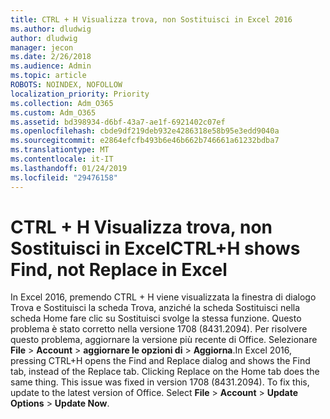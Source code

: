 ```yaml
---
title: CTRL + H Visualizza trova, non Sostituisci in Excel 2016
ms.author: dludwig
author: dludwig
manager: jecon
ms.date: 2/26/2018
ms.audience: Admin
ms.topic: article
ROBOTS: NOINDEX, NOFOLLOW
localization_priority: Priority
ms.collection: Adm_O365
ms.custom: Adm_O365
ms.assetid: bd398934-d6bf-43a7-ae1f-6921402c07ef
ms.openlocfilehash: cbde9df219deb932e4286318e58b95e3edd9040a
ms.sourcegitcommit: e2864efcfb493b6e46b662b746661a61232bdba7
ms.translationtype: MT
ms.contentlocale: it-IT
ms.lasthandoff: 01/24/2019
ms.locfileid: "29476158"
---
```

# <a name="ctrlh-shows-find-not-replace-in-excel"></a><span data-ttu-id="6e0d8-102">CTRL + H Visualizza trova, non Sostituisci in Excel</span><span class="sxs-lookup"><span data-stu-id="6e0d8-102">CTRL+H shows Find, not Replace in Excel</span></span>

<span data-ttu-id="6e0d8-p101">In Excel 2016, premendo CTRL + H viene visualizzata la finestra di dialogo Trova e Sostituisci la scheda Trova, anziché la scheda Sostituisci nella scheda Home fare clic su Sostituisci svolge la stessa funzione. Questo problema è stato corretto nella versione 1708 (8431.2094). Per risolvere questo problema, aggiornare la versione più recente di Office. Selezionare **File** \> **Account** \> **aggiornare le opzioni di** \> **Aggiorna**.</span><span class="sxs-lookup"><span data-stu-id="6e0d8-p101">In Excel 2016, pressing CTRL+H opens the Find and Replace dialog and shows the Find tab, instead of the Replace tab. Clicking Replace on the Home tab does the same thing. This issue was fixed in version 1708 (8431.2094). To fix this, update to the latest version of Office. Select **File** \> **Account** \> **Update Options** \> **Update Now**.</span></span>
  

